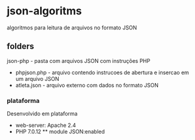 # json-algoritms
algoritmos para leitura de arquivos no formato JSON 

## folders
json-php - pasta com arquivos JSON com instruções PHP
* phpjson.php - arquivo contendo instrucoes de abertura e insercao em um arquivo JSON
* atleta.json - arquivo externo com dados no formato JSON
### plataforma
Desenvolvido em plataforma
* web-server: Apache 2.4
* PHP 7.0.12
** module JSON:enabled
